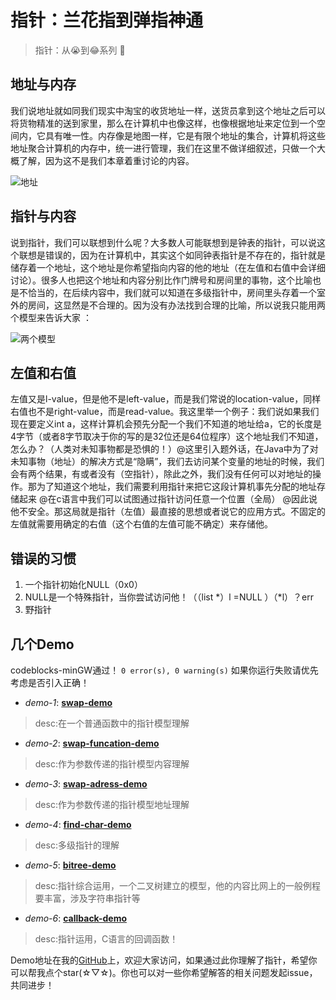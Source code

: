# 指针：兰花指到弹指神通  

> 指针：从😭到😂系列   🎈  

<!-- more -->
  
## 地址与内存  
  
我们说地址就如同我们现实中淘宝的收货地址一样，送货员拿到这个地址之后可以将货物精准的送到家里，那么在计算机中也像这样，也像根据地址来定位到一个空间内，它具有唯一性。内存像是地图一样，它是有限个地址的集合，计算机将这些地址聚合计算机的内存中，统一进行管理，我们在这里不做详细叙述，只做一个大概了解，因为这不是我们本章着重讨论的内容。  
  
![地址](https://r.photo.store.qq.com/psb?/V146EW4F0E6ZOW/g0BQLunkWp1OU55*Izu4kuNCCO4eLpa1Vn7oEEiONmU!/r/dEcBAAAAAAAA)  
  
## 指针与内容   
  
说到指针，我们可以联想到什么呢？大多数人可能联想到是钟表的指针，可以说这个联想是错误的，因为在计算机中，其实这个如同钟表指针是不存在的，指针就是储存着一个地址，这个地址是你希望指向内容的他的地址（在左值和右值中会详细讨论）。很多人也把这个地址和内容分别比作门牌号和房间里的事物，这个比喻也是不恰当的，在后续内容中，我们就可以知道在多级指针中，房间里头存着一个室外的房间，这显然是不合理的。因为没有办法找到合理的比喻，所以说我只能用两个模型来告诉大家 ：  
  
![两个模型](https://r.photo.store.qq.com/psb?/V146EW4F0E6ZOW/0xONTyFIyFV.pXZY*NgoiibOgUR.2B.bL7aUTwTLXEM!/r/dGcBAAAAAAAA  
)
  
## 左值和右值  

左值又是l-value，但是他不是left-value，而是我们常说的location-value，同样右值也不是right-value，而是read-value。我这里举一个例子：我们说如果我们现在要定义int a，这样计算机会预先分配一个我们不知道的地址给a，它的长度是4字节（或者8字节取决于你的写的是32位还是64位程序）这个地址我们不知道，怎么办？（人类对未知事物都是恐惧的！）@这里引入题外话，在Java中为了对未知事物（地址）的解决方式是“隐瞒”，我们去访问某个变量的地址的时候，我们会有两个结果，有或者没有（空指针），除此之外，我们没有任何可以对地址的操作。那为了知道这个地址，我们需要利用指针来把它这段计算机事先分配的地址存储起来 @在c语言中我们可以试图通过指针访问任意一个位置（全局） @因此说他不安全。那这局就是指针（左值）最直接的思想或者说它的应用方式。不固定的左值就需要用确定的右值（这个右值的左值可能不确定）来存储他。  

## 错误的习惯  

1.	一个指针初始化NULL（0x0）  
2.	NULL是一个特殊指针，当你尝试访问他！（（list *）l =NULL ）（*l）？err  
3.	野指针  

## 几个Demo  

codeblocks-minGW通过！  `0 error(s), 0 warning(s)` 如果你运行失败请优先考虑是否引入正确！  

- *demo-1*: [**swap-demo**](https://github.com/son9wx/overcome-pointers/blob/master/main.c)  
> desc:在一个普通函数中的指针模型理解
- *demo-2*: [**swap-funcation-demo**](https://github.com/son9wx/overcome-pointers/blob/master/swap-funcation-demo.c)  
> desc:作为参数传递的指针模型内容理解
- *demo-3*: [**swap-adress-demo**](https://github.com/son9wx/overcome-pointers/blob/master/swap-adress-demo.c)  
> desc:作为参数传递的指针模型地址理解
- *demo-4*: [**find-char-demo**](https://github.com/son9wx/overcome-pointers/blob/master/find-char-demo.c)  
> desc:多级指针的理解
- *demo-5*: [**bitree-demo**](https://github.com/son9wx/overcome-pointers/blob/master/bitree-demo.c)  
> desc:指针综合运用，一个二叉树建立的模型，他的内容比网上的一般例程要丰富，涉及字符串指针等  
- *demo-6*: [**callback-demo**](https://github.com/son9wx/overcome-pointers/blob/master/callback-demo.c)  
> desc:指针运用，C语言的回调函数！   

Demo地址在我的[GitHub](https://github.com/son9wx/overcome-pointers)上，欢迎大家访问，如果通过此你理解了指针，希望你可以帮我点个star(☆▽☆)。你也可以对一些你希望解答的相关问题发起issue，共同进步！ 
